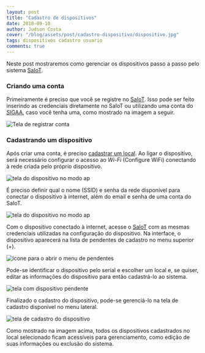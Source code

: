 ```yaml
---
layout: post
title: "Cadastro de dispositivos"
date: 2018-09-10
author: Judson Costa
cover: "/blog/assets/post/cadastro-dispositivo/dispositivo.jpg"
tags: dispositivos cadastro usuario
comments: true
---
```


Neste post mostraremos como gerenciar os dispositivos passo a passo pelo sistema [SaIoT](https://saiot.ect.ufrn.br).

<!-- Este post faz parte de uma série de postagens que mostra como utilizar o [SaIoT](https://saiot.ect.ufrn.br), uma plataforma genérica para internet das coisas.

Essa série é dividida da seguinte forma e recomenda-se fazer a leitura seguindo essa mesma ordem:
- [Cadastro de locais]({{site.baseurl}}/2018/09/10/cadastro-de-locais)
- [Cadastro de dispositivos](#)
- [Histórico](/blog/)

# Cadastro de dispositivos -->

### Criando uma conta

Primeiramente é preciso que você se registre no [SaIoT](https://saiot.ect.ufrn.br). Isso pode ser feito inserindo as credenciais diretamente no SaIoT ou utilizando uma conta do [SIGAA](https://sigaa.ufrn.br), caso você tenha uma, como mostrado na imagem a seguir.

![Tela de registrar conta]({{site.baseurl}}/assets/post/cadastro-dispositivo/registro.png)

### Cadastrando um dispositivo
 
Após criar uma conta, é preciso [cadastrar um local]({{site.baseurl}}/2018/09/10/cadastro-de-locais). Ao ligar o dispositivo, será necessário configurar o acesso ao _Wi-Fi_ (Configure WiFi) conectando à rede criada pelo próprio dispositivo.

![tela do dispositivo no modo ap]({{site.baseurl}}/assets/post/cadastro-dispositivo/modoap.png)

É preciso definir qual o nome (SSID) e senha da rede disponível para conectar o dispositivo à internet, além do email e senha de uma conta do SaIoT.

![tela do dispositivo no modo ap]({{site.baseurl}}/assets/post/cadastro-dispositivo/wifimanager.png)

Com o dispositivo conectado à internet, acesse o [SaIoT](https://saiot.ect.ufrn.br) com as mesmas credenciais utilizadas na configuração do dispositivo. Na interface, o dispositivo aparecerá na lista de pendentes de cadastro no menu superior (+).

![ícone para o abrir o menu de pendentes]({{site.baseurl}}/assets/post/cadastro-dispositivo/pendente.png)

Pode-se identificar o dispositivo pelo serial e escolher um local e, se quiser, editar as informações do dispositivo para então cadastrá-lo ao sistema.

![tela com dispositivo pendente]({{site.baseurl}}/assets/post/cadastro-dispositivo/listapendente.png)

Finalizado o cadastro do dispositivo, pode-se gerenciá-lo na tela de cadastro disponível no menu lateral.

![tela de cadastro do dispositivo]({{site.baseurl}}/assets/post/cadastro-dispositivo/cadastro.png)

Como mostrado na imagem acima, todos os dispositivos cadastrados no local selecionado ficam acessíveis para gerenciamento, como edição de suas informações ou exclusão do sistema.

<!-- colocar link e falar do post que explica o JSON de cadastro pra desenvolvedor -->